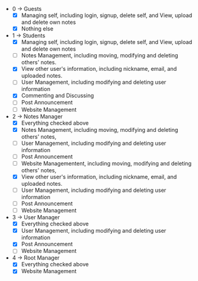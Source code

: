 * 0 -> Guests
  - [x] Managing self, including login, signup, delete self, and View, upload and delete own notes
  - [x] Nothing else

* 1 -> Students
  - [x] Managing self, including login, signup, delete self, and View, upload and delete own notes
  - [ ] Notes Management, including moving, modifying and deleting
        others' notes.
  - [x] View other user's information, including nickname, email, and
       uploaded notes.
  - [ ] User Management, including modifying and deleting user
        information
  - [x] Commenting and Discussing
  - [ ] Post Announcement
  - [ ] Website Management

* 2 -> Notes Manager
  - [x] Everything checked above
  - [x] Notes Management, including moving, modifying and deleting
       others' notes,
  - [ ] User Management, including modifying and deleting user
        information
  - [ ] Post Announcement
  - [ ] Website Managementent, including moving, modifying and deleting
       others' notes,
  - [x] View other user's information, including nickname, email, and
       uploaded notes.
  - [ ] User Management, including modifying and deleting user
        information
  - [ ] Post Announcement
  - [ ] Website Management

* 3 -> User Manager
  - [x] Everything checked above
  - [x] User Management, including modifying and deleting user
       information
  - [x] Post Announcement
  - [ ] Website Management

* 4 -> Root Manager
  - [x] Everything checked above
  - [x] Website Management

